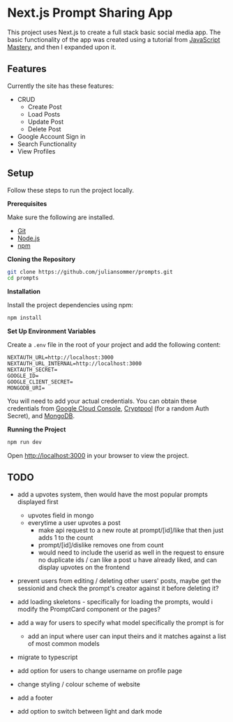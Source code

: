 # Next.js Prompt Sharing App

This project uses Next.js to create a full stack basic social media app. The basic functionality of the app was created using a tutorial from [JavaScript Mastery](https://www.youtube.com/@javascriptmastery), and then I expanded upon it.

## Features

Currently the site has these features:

- CRUD
  - Create Post
  - Load Posts
  - Update Post
  - Delete Post
- Google Account Sign in
- Search Functionality
- View Profiles

## Setup

Follow these steps to run the project locally.

**Prerequisites**

Make sure the following are installed.

- [Git](https://git-scm.com/)
- [Node.js](https://nodejs.org/en)
- [npm](https://www.npmjs.com/)

**Cloning the Repository**

```bash
git clone https://github.com/juliansommer/prompts.git
cd prompts
```

**Installation**

Install the project dependencies using npm:

```bash
npm install
```

**Set Up Environment Variables**

Create a `.env` file in the root of your project and add the following content:

```env
NEXTAUTH_URL=http://localhost:3000
NEXTAUTH_URL_INTERNAL=http://localhost:3000
NEXTAUTH_SECRET=
GOOGLE_ID=
GOOGLE_CLIENT_SECRET=
MONGODB_URI=
```

You will need to add your actual credentials. You can obtain these credentials from [Google Cloud Console](https://console.cloud.google.com/welcome?rapt=AEjHL4MBaLLneW6OfAHf_zgms1eWZFw1wdy0_KIC4uh1nEqh2m4ojOvrXNlzJ4h7CZTkpiWgcsoHbUvS-FMdCP7WIkaVlPAeU7cnVR6Y0wJHeLMOtU6KAzA&project=promptopia-385410), [Cryptpool](https://www.cryptool.org/en/cto/openssl) (for a random Auth Secret), and [MongoDB](https://www.mongodb.com/).

**Running the Project**

```bash
npm run dev
```

Open [http://localhost:3000](http://localhost:3000) in your browser to view the project.

## TODO

- add a upvotes system, then would have the most popular prompts displayed first

  - upvotes field in mongo
  - everytime a user upvotes a post
    - make api request to a new route at prompt/[id]/like that then just adds 1 to the count
    - prompt/[id]/dislike removes one from count
    - would need to include the userid as well in the request to ensure no duplicate ids / can like a post u have already liked, and can display upvotes on the frontend

- prevent users from editing / deleting other users' posts, maybe get the sessionid and check the prompt's creator against it before deleting it?

- add loading skeletons - specifically for loading the prompts, would i modify the PromptCard component or the pages?

- add a way for users to specify what model specifically the prompt is for

  - add an input where user can input theirs and it matches against a list of most common models

- migrate to typescript

- add option for users to change username on profile page

- change styling / colour scheme of website

- add a footer

- add option to switch between light and dark mode
